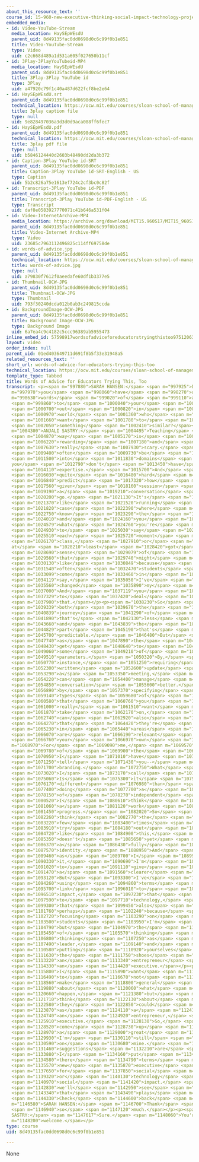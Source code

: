 ```yaml
---
about_this_resource_text: ''
course_id: 15-960-new-executive-thinking-social-impact-technology-projects-fall-2017-spring-2018
embedded_media:
- id: Video-YouTube-Stream
  media_location: HaySEpWEsdU
  parent_uid: 8d49135fac0dd0698d0c6c99f0b1e851
  title: Video-YouTube-Stream
  type: Video
  uid: c2c668d489a1d531a605f027650b11cf
- id: 3Play-3PlayYouTubeid-MP4
  media_location: HaySEpWEsdU
  parent_uid: 8d49135fac0dd0698d0c6c99f0b1e851
  title: 3Play-3Play YouTube id
  type: 3Play
  uid: a47920c79f1c40a487d622fcf8be2e64
- id: HaySEpWEsdU.srt
  parent_uid: 8d49135fac0dd0698d0c6c99f0b1e851
  technical_location: https://ocw.mit.edu/courses/sloan-school-of-management/15-960-new-executive-thinking-social-impact-technology-projects-fall-2017-spring-2018/instructor-insights/words-of-advice-for-educators-trying-this-too/HaySEpWEsdU.srt
  title: 3play caption file
  type: null
  uid: 9e828497036a3d3d0d9aca088ff6fec7
- id: HaySEpWEsdU.pdf
  parent_uid: 8d49135fac0dd0698d0c6c99f0b1e851
  technical_location: https://ocw.mit.edu/courses/sloan-school-of-management/15-960-new-executive-thinking-social-impact-technology-projects-fall-2017-spring-2018/instructor-insights/words-of-advice-for-educators-trying-this-too/HaySEpWEsdU.pdf
  title: 3play pdf file
  type: null
  uid: b5846124440d2603b48490dd2da3b372
- id: Caption-3Play YouTube id-SRT
  parent_uid: 8d49135fac0dd0698d0c6c99f0b1e851
  title: Caption-3Play YouTube id-SRT-English - US
  type: Caption
  uid: 5b2c826a75e1613ef724c2cf3bc0c82f
- id: Transcript-3Play YouTube id-PDF
  parent_uid: 8d49135fac0dd0698d0c6c99f0b1e851
  title: Transcript-3Play YouTube id-PDF-English - US
  type: Transcript
  uid: daf8e0583927770071c41b646a531f04
- id: Video-InternetArchive-MP4
  media_location: https://archive.org/download/MIT15.960S17/MIT15_960S17_Sastry_Instructor_Interview_300k.mp4
  parent_uid: 8d49135fac0dd0698d0c6c99f0b1e851
  title: Video-Internet Archive-MP4
  type: Video
  uid: 23685c7963112496825c114ff69758de
- id: words-of-advice.jpg
  parent_uid: 8d49135fac0dd0698d0c6c99f0b1e851
  technical_location: https://ocw.mit.edu/courses/sloan-school-of-management/15-960-new-executive-thinking-social-impact-technology-projects-fall-2017-spring-2018/instructor-insights/words-of-advice-for-educators-trying-this-too/words-of-advice.jpg
  title: words-of-advice.jpg
  type: null
  uid: a79830f7612f0aeedafe60df1b3377e5
- id: Thumbnail-OCW-JPG
  parent_uid: 8d49135fac0dd0698d0c6c99f0b1e851
  title: Thumbnail-OCW-JPG
  type: Thumbnail
  uid: 793f30240dcda012b0ab3c249815ccda
- id: BackgroundImage-OCW-JPG
  parent_uid: 8d49135fac0dd0698d0c6c99f0b1e851
  title: Background Image-OCW-JPG
  type: Background Image
  uid: 6a7ea4c9c4182c5ccc96389ab5955473
inline_embed_id: 57598917wordsofadviceforeducatorstryingthistoo97512063
layout: video
order_index: null
parent_uid: 01ed403649711d691f8b5f33e31948a5
related_resources_text: ''
short_url: words-of-advice-for-educators-trying-this-too
technical_location: https://ocw.mit.edu/courses/sloan-school-of-management/15-960-new-executive-thinking-social-impact-technology-projects-fall-2017-spring-2018/instructor-insights/words-of-advice-for-educators-trying-this-too
template_type: Tabbed
title: Words of Advice for Educators Trying This, Too
transcript: <p><span m="997880">SARAH HANSEN:</span> <span m="997925">Do</span> <span
  m="997970">you</span> <span m="998060">have</span> <span m="998270">any</span> <span
  m="998630">words</span> <span m="999020">of</span> <span m="999110">advice</span>
  <span m="999860">to</span> <span m="1000040">your</span> <span m="1000190">colleagues</span>
  <span m="1000700">out</span> <span m="1000820">in</span> <span m="1000910">the</span>
  <span m="1000970">world</span> <span m="1001360">who</span> <span m="1001450">might</span>
  <span m="1001660">want</span> <span m="1001780">to</span> <span m="1001840">try</span>
  <span m="1002050">something</span> <span m="1002410">similar?</span></p><p><span
  m="1004300">ANJALI SASTRY:</span> <span m="1004495">Teaching</span> <span m="1004690">this</span>
  <span m="1004870">way</span> <span m="1005170">is</span> <span m="1005380">incredibly</span>
  <span m="1006220">rewarding</span> <span m="1007180">and</span> <span m="1007330">also</span>
  <span m="1007630">really</span> <span m="1007930">scary.</span> <span m="1009220">You'll</span>
  <span m="1009400">often</span> <span m="1009730">be</span> <span m="1010660">invited</span>
  <span m="1011500">into</span> <span m="1011830">domains</span> <span m="1012580">where
  you</span> <span m="1012790">don't</span> <span m="1013450">have</span> <span m="1013960">the</span>
  <span m="1014110">expertise.</span> <span m="1015700">And</span> <span m="1015880">it's</span>
  <span m="1016030">quite</span> <span m="1016480">hard</span> <span m="1016690">to</span>
  <span m="1016840">predict</span> <span m="1017320">how</span> <span m="1017500">a</span>
  <span m="1017560">given</span> <span m="1018160">session</span> <span m="1019030">or</span>
  <span m="1019190">a</span> <span m="1019210">conversation</span> <span m="1020050">will</span>
  <span m="1020200">go.</span> <span m="1021130">It's</span> <span m="1021220">not</span>
  <span m="1021370">like</span> <span m="1021520">running</span> <span m="1021760">a</span>
  <span m="1021820">case</span> <span m="1022390">where</span> <span m="1022570">you</span>
  <span m="1022750">know</span> <span m="1023290">the</span> <span m="1023410">story</span>
  <span m="1024010">and</span> <span m="1024160">you</span> <span m="1024280">know</span>
  <span m="1024579">what</span> <span m="1024760">you're</span> <span m="1024849">going</span>
  <span m="1024930">to</span> <span m="1025030">say</span> <span m="1025420">at</span>
  <span m="1025510">each</span> <span m="1025720">moment</span> <span m="1026079">in</span>
  <span m="1026170">class,</span> <span m="1027910">or</span> <span m="1028150">you
  at</span> <span m="1028210">least</span> <span m="1028420">got</span> <span m="1028630">a</span>
  <span m="1028690">sense</span> <span m="1029079">of</span> <span m="1029170">what</span>
  <span m="1029560">that</span> <span m="1029740">might</span> <span m="1029920">look</span>
  <span m="1030130">like</span> <span m="1030849">because</span> <span m="1031180">very</span>
  <span m="1031540">often</span> <span m="1032470">students</span> <span m="1032980">will</span>
  <span m="1033099">come</span> <span m="1033460">in</span> <span m="1033970">and</span>
  <span m="1034119">say,</span> <span m="1035050">I've</span> <span m="1035170">totally</span>
  <span m="1035560">changed</span> <span m="1035890">my</span> <span m="1036069">mind.</span>
  <span m="1037000">And</span> <span m="1037119">you</span> <span m="1037210">have</span>
  <span m="1037329">to</span> <span m="1037420">deal</span> <span m="1037720">with</span>
  <span m="1037900">that.</span></p><p><span m="1038230">So</span> <span m="1039099">there's</span>
  <span m="1039339">both</span> <span m="1039670">the</span> <span m="1040240">personal</span>
  <span m="1040839">journey</span> <span m="1041290">of</span> <span m="1041410">learning</span>
  <span m="1041890">that's</span> <span m="1042130">less</span> <span m="1042520">predictable</span>
  <span m="1043660">and</span> <span m="1043839">the</span> <span m="1043930">domain</span>
  <span m="1044829">part</span> <span m="1045190">that's</span> <span m="1045430">less</span>
  <span m="1045700">predictable.</span> <span m="1046480">But</span> <span m="1047200">you,</span>
  <span m="1047740">as</span> <span m="1047890">the</span> <span m="1047980">instructor,</span>
  <span m="1048430">get</span> <span m="1048640">to</span> <span m="1048790">set</span>
  <span m="1049060">some</span> <span m="1049210">of</span> <span m="1049270">those</span>
  <span m="1049510">parameters.</span> <span m="1050320">By,</span> <span m="1050590">for</span>
  <span m="1050770">instance,</span> <span m="1051250">requiring</span> <span m="1052120">a</span>
  <span m="1052300">written</span> <span m="1052600">update</span> <span m="1052990">before</span>
  <span m="1053290">a</span> <span m="1053350">meeting,</span> <span m="1054100">you</span>
  <span m="1054220">can</span> <span m="1054400">manage</span> <span m="1054760">the</span>
  <span m="1054850">conversation</span> <span m="1055600">better.</span> <span m="1056650">And</span>
  <span m="1056890">by</span> <span m="1057370">specifying</span> <span m="1058810">the</span>
  <span m="1059140">types</span> <span m="1059680">of</span> <span m="1059800">projects</span>
  <span m="1060580">that</span> <span m="1060760">you</span> <span m="1060880">would</span>
  <span m="1061000">really</span> <span m="1061510">want</span> <span m="1061780">to</span>
  <span m="1061870">take</span> <span m="1062170">on,</span> <span m="1062690">you</span>
  <span m="1062740">can</span> <span m="1062920">also</span> <span m="1063820">ensure</span>
  <span m="1064270">that</span> <span m="1064420">they're</span> <span m="1064600">clustered</span>
  <span m="1065230">in</span> <span m="1065440">areas</span> <span m="1065890">that</span>
  <span m="1066070">are</span> <span m="1066190">relevant</span> <span m="1066610">to</span>
  <span m="1066760">your</span> <span m="1066970">own</span> <span m="1067680">expertise.</span></p><p><span
  m="1068970">For</span> <span m="1069090">me,</span> <span m="1069570">one</span>
  <span m="1069780">of</span> <span m="1069900">the</span> <span m="1069990">challenges--</span>
  <span m="1070950">I</span> <span m="1071010">have</span> <span m="1071160">to</span>
  <span m="1071250">tell</span> <span m="1071430">you--</span> <span m="1071550">is</span>
  <span m="1071700">branding.</span> <span m="1072750">What</span> <span m="1072870">do</span>
  <span m="1073020">I</span> <span m="1073170">call</span> <span m="1073590">this?</span>
  <span m="1075060">Is</span> <span m="1075300">it</span> <span m="1075630">something</span>
  <span m="1076170">different</span> <span m="1076980">than</span> <span m="1077190">just</span>
  <span m="1077400">doing</span> <span m="1077700">a</span> <span m="1077760">bunch</span>
  <span m="1078150">of</span> <span m="1078270">independent</span> <span m="1078870">studies?</span>
  <span m="1080520">I</span> <span m="1080610">think</span> <span m="1080940">it's</span>
  <span m="1081060">a</span> <span m="1081120">work</span> <span m="1081360">in</span>
  <span m="1081450">progress.</span> <span m="1082020">So</span> <span m="1082170">I</span>
  <span m="1082260">think</span> <span m="1082770">the</span> <span m="1082890">first</span>
  <span m="1083220">few</span> <span m="1083400">times</span> <span m="1083820">you</span>
  <span m="1083910">try</span> <span m="1084180">out</span> <span m="1084360">something</span>
  <span m="1084720">like</span> <span m="1084900">this,</span> <span m="1085260">it</span>
  <span m="1085350">doesn't</span> <span m="1085650">yet</span> <span m="1086070">have</span>
  <span m="1086370">a</span> <span m="1086430">fully</span> <span m="1086850">distinct</span>
  <span m="1087570">identity.</span> <span m="1088950">And</span> <span m="1089100">then,</span>
  <span m="1089460">as</span> <span m="1089700">I</span> <span m="1089910">hone</span>
  <span m="1090330">it,</span> <span m="1090690">I'm</span> <span m="1090840">going</span>
  <span m="1091020">to</span> <span m="1091110">give</span> <span m="1091380">it</span>
  <span m="1091470">a</span> <span m="1091560">clearer</span> <span m="1092100">name.</span>
  <span m="1093120">But</span> <span m="1093300">I've</span> <span m="1093450">been</span>
  <span m="1094260">using</span> <span m="1094860">terms</span> <span m="1095490">that</span>
  <span m="1095700">link</span> <span m="1096010">to</span> <span m="1096120">social</span>
  <span m="1096510">impact,</span> <span m="1097230">that</span> <span m="1097410">link</span>
  <span m="1097590">to</span> <span m="1097710">technology,</span> <span m="1099150">and</span>
  <span m="1099300">that</span> <span m="1099450">also</span> <span m="1100020">frame--</span>
  <span m="1101760">perhaps</span> <span m="1102240">because</span> <span m="1102570">it's</span>
  <span m="1102720">focusing</span> <span m="1103290">on</span> <span m="1103410">the</span>
  <span m="1103500">students</span> <span m="1103950">I'm</span> <span m="1104100">teaching--</span>
  <span m="1104790">but</span> <span m="1104970">the</span> <span m="1105120">idea</span>
  <span m="1105450">of</span> <span m="1105570">thinking</span> <span m="1105960">strategically,</span>
  <span m="1106800">thinking</span> <span m="1107250">as</span> <span m="1107430">a</span>
  <span m="1107490">leader,</span> <span m="1109140">and</span> <span m="1109830">really</span>
  <span m="1110580">putting</span> <span m="1110920">yourselves</span> <span m="1111510">in</span>
  <span m="1111630">the</span> <span m="1111750">shoes</span> <span m="1112410">of</span>
  <span m="1113220">an</span> <span m="1113340">entrepreneur</span> <span m="1114180">or</span>
  <span m="1114330">an</span> <span m="1114420">executive.</span></p><p><span m="1115620">So</span>
  <span m="1115800">I</span> <span m="1115890">want</span> <span m="1116190">them</span>
  <span m="1116490">to</span> <span m="1116670">not</span> <span m="1117570">simply</span>
  <span m="1118560">make</span> <span m="1118800">general</span> <span m="1119310">arguments</span>
  <span m="1119880">about</span> <span m="1120060">what</span> <span m="1120330">should</span>
  <span m="1120660">happen,</span> <span m="1121380">but</span> <span m="1121560">to</span>
  <span m="1121710">think</span> <span m="1122130">about</span> <span m="1122340">what</span>
  <span m="1122580">they</span> <span m="1122850">could</span> <span m="1123210">do</span>
  <span m="1123870">as</span> <span m="1124110">a</span> <span m="1124170">leader,</span>
  <span m="1124740">an</span> <span m="1124920">entrepreneur,</span> <span m="1125760">an</span>
  <span m="1125910">executive.</span> <span m="1128130">So,</span> <span m="1128310">yeah,</span>
  <span m="1128520">come</span> <span m="1128730">up</span> <span m="1128820">with</span>
  <span m="1128970">a</span> <span m="1129000">great</span> <span m="1129300">name.</span>
  <span m="1129930">I'm</span> <span m="1130110">still</span> <span m="1130290">working</span>
  <span m="1130590">on</span> <span m="1130680">mine.</span> <span m="1131280">All</span>
  <span m="1131460">suggestions</span> <span m="1132210">are</span> <span m="1132330">welcome.</span>
  <span m="1133880">I</span> <span m="1134160">put</span> <span m="1134460">in</span>
  <span m="1134580">there</span> <span m="1134790">terms</span> <span m="1135300">like</span>
  <span m="1135570">new</span> <span m="1135870">executive</span> <span m="1136560">thinking</span>
  <span m="1137650">for</span> <span m="1137850">social</span> <span m="1138270">impact</span>
  <span m="1139320">or</span> <span m="1140130">technology</span> <span m="1140850">for</span>
  <span m="1140970">social</span> <span m="1141420">impact.</span> <span m="1142210">So</span>
  <span m="1142830">we'll</span> <span m="1142950">see</span> <span m="1143190">how</span>
  <span m="1143340">that</span> <span m="1143490">plays</span> <span m="1143850">out.</span>
  <span m="1144330">Check</span> <span m="1144600">back</span> <span m="1144840">later.</span></p><p><span
  m="1146580">SARAH HANSEN:</span> <span m="1146700">Thank</span> <span m="1146820">you</span>
  <span m="1146940">so</span> <span m="1147120">much.</span></p><p><span m="1147470">ANJALI
  SASTRY:</span> <span m="1147617">Sure.</span> <span m="1148060">You're</span> <span
  m="1148200">welcome.</span></p>
type: course
uid: 8d49135fac0dd0698d0c6c99f0b1e851

---
```

None